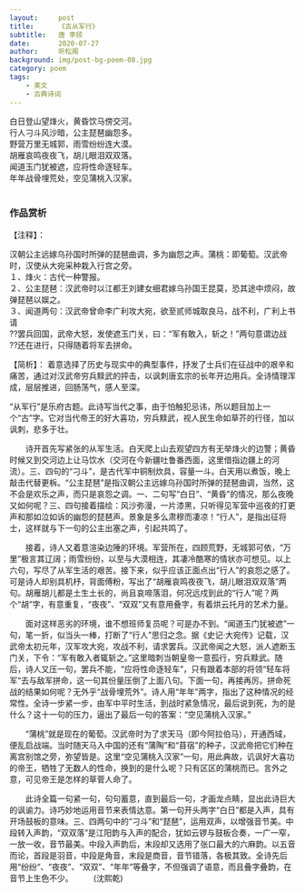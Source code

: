 ```yaml
---
layout:     post
title:      《古从军行》
subtitle:   唐 李颀
date:       2020-07-27
author:     听松阁
background: img/post-bg-poem-08.jpg
category: poem
tags:
    - 美文
    - 古典诗词
---
```


白日登山望烽火，黄昏饮马傍交河。<br>
行人刁斗风沙暗，公主琵琶幽怨多。<br>
野营万里无城郭，雨雪纷纷连大漠。<br>
胡雁哀鸣夜夜飞，胡儿眼泪双双落。<br>
闻道玉门犹被遮，应将性命逐轻车。<br>
年年战骨埋荒处，空见蒲桃入汉家。<br>
<br>

### 作品赏析
【注释】：

汉朝公主远嫁乌孙国时所弹的琵琶曲调，多为幽怨之声。蒲桃：即葡萄。汉武帝时，汉使从大宛采种栽入行宫之旁。<br>
１、烽火：古代一种警报。<br>
２、公主琵琶：汉武帝时以江都王刘建女细君嫁乌孙国王昆莫，恐其途中烦闷，故弹琵琶以娱之。<br>
３、闻道两句：汉武帝曾命李广利攻大宛，欲至贰师城取良马，战不利，广利上书请<br>
??罢兵回国，武帝大怒，发使遮玉门关，曰：“军有敢入，斩之！”两句意谓边战<br>
??还在进行，只得随着将军去拼命。<br>


【简析】：
着意选择了历史与现实中的典型事件，抒发了士兵们在征战中的艰辛和痛苦，通过对汉武帝穷兵黩武的抨击，以讽刺唐玄宗的长年开边用兵。全诗情理浑成，层层推进，回肠荡气，感人至深。


“从军行”是乐府古题。此诗写当代之事，由于怕触犯忌讳，所以题目加上一个“古”字。它对当代帝王的好大喜功，穷兵黩武，视人民生命如草芥的行径，加以讽刺，悲多于壮。

　　诗开首先写紧张的从军生活。白天爬上山去观望四方有无举烽火的边警；黄昏时候又到交河边上让马饮水（交河在今新疆吐鲁番西面，这里借指边疆上的河流）。三、四句的“刁斗”，是古代军中铜制炊具，容量一斗。白天用以煮饭，晚上敲击代替更柝。“公主琵琶”是指汉朝公主远嫁乌孙国时所弹的琵琶曲调，当然，这不会是欢乐之声，而只是哀怨之调。一、二句写“白日”、“黄昏”的情况，那么夜晚又如何呢？三、四句接着描绘：风沙弥漫，一片漆黑，只听得见军营中巡夜的打更声和那如泣如诉的幽怨的琵琶声。景象是多么肃穆而凄凉！“行人”，是指出征将士，这样就与下一句的公主出塞之声，引起共鸣了。
  
　　接着，诗人又着意渲染边陲的环境。军营所在，四顾荒野，无城郭可依，“万里”极言其辽阔；雨雪纷纷，以至与大漠相连，其凄冷酷寒的情状亦可想见。以上六句，写尽了从军生活的艰苦。接下来，似乎应该正面点出“行人”的哀怨之感了。可是诗人却别具机杼，背面傅粉，写出了“胡雁哀鸣夜夜飞，胡儿眼泪双双落”两句。胡雁胡儿都是土生土长的，尚且哀啼落泪，何况远戍到此的“行人”呢？两个“胡”字，有意重复，“夜夜”、“双双”又有意用叠字，有着烘云托月的艺术力量。
  
　　面对这样恶劣的环境，谁不想班师复员呢？可是办不到。“闻道玉门犹被遮”一句，笔一折，似当头一棒，打断了“行人”思归之念。据《史记·大宛传》记载，汉武帝太初元年，汉军攻大宛，攻战不利，请求罢兵。汉武帝闻之大怒，派人遮断玉门关，下令：“军有敢入者辄斩之。”这里暗刺当朝皇帝一意孤行，穷兵黩武。随后，诗人又压一句，罢兵不能，“应将性命逐轻车”，只有跟着本部的将领“轻车将军“去与敌军拼命，这一句其份量压倒了上面八句。下面一句，再接再厉。拼命死战的结果如何呢？无外乎“战骨埋荒外”。诗人用“年年”两字，指出了这种情况的经常性。全诗一步紧一步，由军中平时生活，到战时紧急情况，最后说到死，为的是什么？这十一句的压力，逼出了最后一句的答案：“空见蒲桃入汉家。”
  
　　“蒲桃”就是现在的葡萄。汉武帝时为了求天马（即今阿拉伯马），开通西域，便乱启战端。当时随天马入中国的还有“蒲陶”和“苜宿”的种子，汉武帝把它们种在离宫别馆之旁，弥望皆是。这里“空见蒲桃入汉家”一句，用此典故，讥讽好大喜功的帝王，牺牲了无数人的性命，换到的是什么呢？只有区区的蒲桃而已。言外之意，可见帝王是怎样的草菅人命了。
  
　　此诗全篇一句紧一句，句句蓄意，直到最后一句，才画龙点睛，显出此诗巨大的讽谕力。诗巧妙地运用音节来表情达意。第一句开头两字“白日”都是入声，具有开场鼓板的意味。三、四两句中的“刁斗”和“琵琶”，运用双声，以增强音节美。中段转入声韵，“双双落”是江阳韵与入声的配合，犹如云锣与鼓板合奏，一广一窄，一放一收，音节最美。中段入声韵后，末段却又选用了张口最大的六麻韵。以五音而论，首段是羽音，中段是角音，末段是商音，音节错落，各极其致。全诗先后用“纷纷“、“夜夜”、“双双”、“年年”等叠字，不但强调了语意，而且叠字叠韵，在音节上生色不少。
　　
(沈熙乾)
